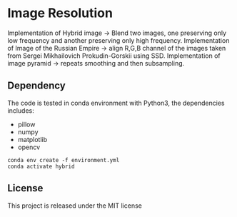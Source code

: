 # Image Resolution

Implementation of Hybrid image -> Blend two images, one preserving only low frequency and another preserving only high frequency.
Implementation of Image of the Russian Empire -> align R,G,B channel of the images taken from Sergei Mikhailovich Prokudin-Gorskii using SSD.
Implementation of image pyramid -> repeats smoothing and then subsampling.

## Dependency

The code is tested in conda environment with Python3, the dependencies includes:

* pillow
* numpy
* matplotlib
* opencv

```
conda env create -f environment.yml
conda activate hybrid
```


## License

This project is released under the MIT license

